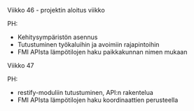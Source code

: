 Viikko 46 - projektin aloitus viikko

PH:
- Kehitysympäristön asennus
- Tutustuminen työkaluihin ja avoimiin rajapintoihin
- FMI APIsta lämpötilojen haku paikkakunnan nimen mukaan

Viikko 47

PH:
- restify-moduliin tutustuminen, API:n rakentelua
- FMI APIsta lämpötilojen haku koordinaattien perusteella
